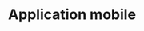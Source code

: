 ---
title        : "Application mobile"
category     : "communication-web"
order        : 2
description  : "Grâce à nos développeurs mobiles, vos applications n’auront plus de secret pour nous."
thumbnail    : "/img/services/mobile-apps.png"
header_bg    : ""
card_color   : "uk-card-violet"
 
---